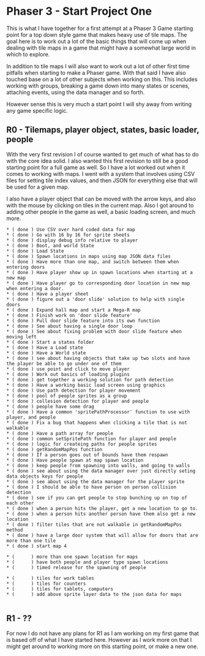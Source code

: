 # Phaser 3 - Start Project One

This is what I have together for a first attempt at a Phaser 3 Game starting point for a top down style game that makes heavy use of tile maps. The goal here is to work out a lot of the basic things that will come up when dealing with tile maps in a game that might have a somewhat large world in which to explore. 

In addition to tile maps I will also want to work out a lot of other first time pitfalls when starting to make a Phaser game. With that said I have also touched base on a lot of other subjects when working on this. This includes working with groups, breaking a game down into many states or scenes, attaching events, using the data manager and so forth.

However sense this is very much a start point I will shy away from writing any game specific logic.

## R0 - Tilemaps, player object, states, basic loader, people

With the very first revision I of course wanted to get much of what has to do with the core idea solid. I also wanted this first revision to still be a good starting point for a full game as well. So I have a lot worked out when it comes to working with maps. I went with a system that involves using CSV files for setting tile index values, and then JSON for everything else that will be used for a given map.

I also have a player object that can be moved with the arrow keys, and also with the mouse by clicking on tiles in the current map. Also I got around to adding other people in the game as well, a basic loading screen, and much more.

```
* ( done ) Use CSV over hard coded data for map
* ( done ) Go with 16 by 16 for sprite sheets
* ( done ) display debug info relative to player
* ( done ) Boot, and world State
* ( done ) Load State
* ( done ) Spawn locations in maps using map JSON data files
* ( done ) Have more than one map, and switch between them when entering doors
* ( done ) Have player show up in spawn locations when starting at a new map
* ( done ) Have player go to corresponding door location in new map when entering a door.
* ( done ) Have a player sheet
* ( done ) figure out a 'door slide' solution to help with single doors
* ( done ) Expand hall map and start a Mega-R map
* ( done ) Finish work on 'door slide feature'
* ( done ) Pull door slide feature into its own function
* ( done ) See about having a single door loop
* ( done ) See about fixing problem with door slide feature when moving left
* ( done ) Start a states folder
* ( done ) Have a Load state
* ( done ) Have a World state
* ( done ) see about having objects that take up two slots and have the player be able to go under one of them
* ( done ) use point and click to move player
* ( done ) Work out basics of loading plugins
* ( done ) get together a working solution for path detection
* ( done ) Have a working basic load screen using graphics
* ( done ) Use path detection for player movement
* ( done ) pool of people sprites as a group
* ( done ) collesion detection for player and people
* ( done ) people have some drag
* ( done ) Have a common 'spritePathProcessor' function to use with player, and people
* ( done ) Fix a bug that happens when clicking a tile that is not walkable
* ( done ) Have a path array for people
* ( done ) common setSpritePath function for player and people
* ( done ) logic for createing paths for people sprites
* ( done ) getRandomMapPos function
* ( done ) If a person goes out of bounds have them respawn
* ( done ) Have people spawn at map spawn location
* ( done ) keep people from spawning into walls, and going to walls
* ( done ) see about using the data manager over just directly seting data objects keys for people
* ( done ) see about using the data manager for the player sprite
* ( done ) I should be able to have person on person collision detection
* ( done ) see if you can get people to stop bunching up on top of each other
* ( done ) when a person hits the player, get a new location to go to.
* ( done ) when a person hits another person have them also get a new location
* ( done ) filter tiles that are not walkable in getRandomMapPos method
* ( done ) have a large door system that will allow for doors that are more than one tile
* ( done ) start map 4

* (      ) more than one spawn location for maps
* (      ) have both people and player type spawn locations
* (      ) timed release for the spawning of people

* (      ) tiles for work tables
* (      ) tiles for counters
* (      ) tiles for tablets, computers
* (      ) add above sprite layer data to the json data for maps


```

## R1 - ??

For now I do not have any plans for R1 as I am working on my first game that is based off of what I have started here. However as I work more on that I might get around to working more on this starting point, or make a new one.


